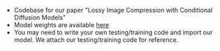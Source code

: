- Codebase for our paper "Lossy Image Compression with Conditional Diffusion Models"
- Model weights are available [here](https://drive.google.com/drive/folders/197Wl5cwjaCvrEvggMcyNeHOSxq2rDZ1F?usp=sharing)
- You may need to write your own testing/training code and import our model. We attach our testing/training code for reference.